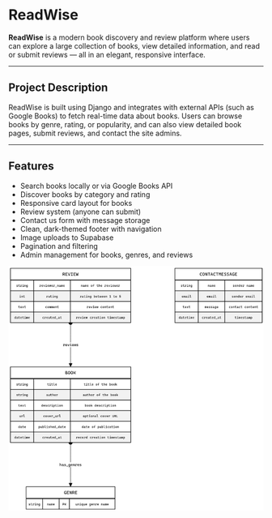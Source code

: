 # ReadWise

**ReadWise** is a modern book discovery and review platform where users can explore a large collection of books, view detailed information, and read or submit reviews — all in an elegant, responsive interface.

---

## Project Description

ReadWise is built using Django and integrates with external APIs (such as Google Books) to fetch real-time data about books. Users can browse books by genre, rating, or popularity, and can also view detailed book pages, submit reviews, and contact the site admins.

---

## Features

- Search books locally or via Google Books API  
- Discover books by category and rating  
- Responsive card layout for books  
- Review system (anyone can submit)  
- Contact us form with message storage  
- Clean, dark-themed footer with navigation  
- Image uploads to Supabase  
- Pagination and filtering  
- Admin management for books, genres, and reviews

![UML Diagram](ReadWise/main/static/images/UML.png)